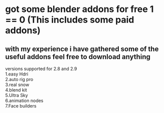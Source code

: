 # got some blender addons for free 1 == 0 (This includes some paid addons)

## with my experience i have gathered some of the useful addons feel free to download anything

versions supported for 2.8 and 2.9\
1.easy Hdri\
2.auto rig pro<br>
3.real snow\
4.blend kit\
5.Ultra Sky\
6.animation nodes\
7.Face builders
